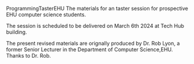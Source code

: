 ProgrammingTasterEHU
The materials for an taster session for prospective EHU computer science students.

The session is scheduled to be delivered on March 6th 2024 at Tech Hub building.

The present revised materials are orignally produced by Dr. Rob Lyon, a former Senior Lecturer in the Department of Computer Science,EHU. Thanks to Dr. Rob.  
